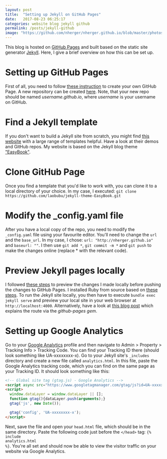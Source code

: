 ```yaml
---
layout: post
title:  "Setting up Jekyll on GitHub Pages"
date:   2017-08-23 06:25:17
categories: website blog jekyll github
permalink: /posts/jekyll-github
image: "https://github.com/nherger/nherger.github.io/blob/master/photos/JekyllGitHub_banner.png?raw=true"
---
```


This blog is hosted on [GitHub Pages](https://pages.github.com/) and built based on the static site generator [Jekyll](https://jekyllrb.com/). Here, I give a brief overview on how this can be set up.

<!--more-->

# Setting up GitHub Pages
First of all, you need to follow [these instruction](https://pages.github.com/) to create your own GitHub Page. A new repository can be created [here](https://github.com/new). Note, that your new repo should be named *username.github.io*, where *username* is your username on GitHub.

# Find a Jekyll template
If you don't want to build a Jekyll site from scratch, you might find [this website](http://jekyllthemes.org/) with a large range of templates helpful. Have a look at their demos and GitHub repos. My website is based on the Jekyll blog theme ["EasyBook"](https://github.com/laobubu/jekyll-theme-EasyBook).

# Clone GitHub Page
Once you find a template that you'd like to work with, you can clone it to a local directory of your choice. In my case, I executed:
`git clone https://github.com/laobubu/jekyll-theme-EasyBook.git`

# Modify the _config.yaml file
After you have a local copy of the repo, you need to modify the `_config.yaml` file using your favourite editor. You'll need to change the `url` and the `base_url`. In my case, I chose: `url: "http://nherger.github.io"` and `baseurl: ""`. I then use `git add *`, `git commit -m *` and `git push` to make the changes online (replace * with the relevant code).

# Preview Jekyll pages locally
I followed [these steps](https://help.github.com/articles/setting-up-your-github-pages-site-locally-with-jekyll/) to preview the changes I made locally before pushing the changes to GitHub Pages. I installed Ruby from source based on [these steps](https://www.ruby-lang.org/en/documentation/installation/#building-from-source).
To run the Jekyll site locally, you then have to execute `bundle exec jekyll serve` and preview your local site in your web browser at `http://localhost:4000`.
Alternatively, have a look at [this blog post](http://kbroman.org/simple_site/pages/local_test.html) which explains the route via the *github-pages gem*.

# Setting up Google Analytics
Go to your [Google Analytics](https://analytics.google.com/analytics/web/) profile and then navigate to Admin > Property > Tracking Info > Tracking Code. You can find your Tracking ID there (should look something like UA-xxxxxxxx-x). Go to your Jekyll site's `_includes` directory and create a new file called `analytics.html`. In this file, paste the Google Analytics tracking code, which you can find on the same page as your Tracking ID. It should look something like this:
```html
<!-- Global site tag (gtag.js) - Google Analytics -->
<script async src="https://www.googletagmanager.com/gtag/js?id=UA-xxxxxxxx-x"></script>
<script>
  window.dataLayer = window.dataLayer || [];
  function gtag(){dataLayer.push(arguments);}
  gtag('js', new Date());

  gtag('config', 'UA-xxxxxxxx-x');
</script>
```
Next, save the file and open your `head.html` file, which should be in the same directory. Paste the following code just before the `</head>` tag:
<code><span class="p">{</span><span class="p">%</span><span class="w"> </span><span class="nt">include</span><span class="w"> </span><span class="na">analytics</span><span class="p">.</span><span class="na">html</span><span class="w"> </span><span class="p">%</span><span class="p">}</span></code>. You're all set and should now be able to view the visitor traffic on your website via Google Analytics.


